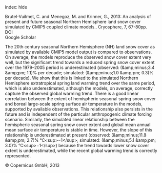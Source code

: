 index: hide

<div class="Citation">

  <div class="Citation-body">
    <div class="Citation-text">Brutel-Vuilmet, C. and Menegoz, M. and Krinner, G., 2013: An analysis of present and future seasonal Northern Hemisphere land snow cover simulated by CMIP5 coupled climate models.. <span class="Article-journal">Cryosphere, </span><span class="Article-volume">7, </span>67-80pp.</div>
    <div class="Citation-links">
      <div class="CitationLink" data-href="https://doi.org/10.5194/tc-7-67-2013">
        <div class="CitationLink-icon CitationLink-Doi"></div>
        <div class="CitationLink-text">DOI</div>
      </div>
      <div class="CitationLink" data-href="https://scholar.google.com/scholar?q=10.5194/tc-7-67-2013">
        <div class="CitationLink-icon CitationLink-Scholar"></div>
        <div class="CitationLink-text">Google Scholar</div>
      </div>
    </div>
  </div>
</div>

The 20th century seasonal Northern Hemisphere (NH) land snow cover as simulated by available CMIP5 model output is compared to observations. On average, the models reproduce the observed snow cover extent very well, but the significant trend towards a reduced spring snow cover extent over the 1979–2005 period is underestimated (observed: (&amp;amp;minus;3.4 &amp;amp;pm; 1.1)% per decade; simulated: (&amp;amp;minus;1.0 &amp;amp;pm; 0.3)% per decade). We show that this is linked to the simulated Northern Hemisphere extratropical spring land warming trend over the same period, which is also underestimated, although the models, on average, correctly capture the observed global warming trend. There is a good linear correlation between the extent of hemispheric seasonal spring snow cover and boreal large-scale spring surface air temperature in the models, supported by available observations. This relationship also persists in the future and is independent of the particular anthropogenic climate forcing scenario. Similarly, the simulated linear relationship between the hemispheric seasonal spring snow cover extent and global mean annual mean surface air temperature is stable in time. However, the slope of this relationship is underestimated at present (observed: (&amp;amp;minus;11.8 &amp;amp;pm; 2.7)% °C&lt;sup&gt;−1&lt;/sup&gt;; simulated: (&amp;amp;minus;5.1 &amp;amp;pm; 3.0)% °C&lt;sup&gt;−1&lt;/sup&gt;) because the trend towards lower snow cover extent is underestimated, while the recent global warming trend is correctly represented.

<div class="Citation-copy">
&copy; Copernicus GmbH, 2013
</div>